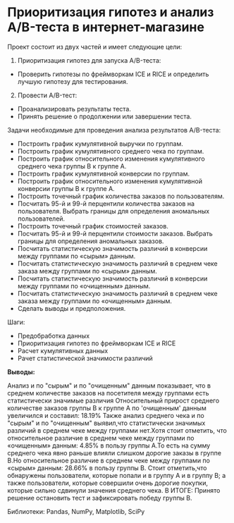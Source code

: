 # Приоритизация гипотез и анализ A/B-теста в интернет-магазине

Проект состоит из двух частей и имеет следующие цели:

1. Приоритизация гипотез для запуска A/B-теста:
 * Проверить гипотезы по фреймворкам ICE и RICE и определить лучшую гипотезу для тестирования.
 

2. Провести A/B-тест:
 * Проанализировать результаты теста.
 * Принять решение о продолжении или завершении теста.
 
Задачи необходимые для проведения анализа результатов A/B-теста:
* Построить график кумулятивной выручки по группам.
* Построить график кумулятивного среднего чека по группам.
* Построить график относительного изменения кумулятивного среднего чека группы B к группе A.
* Построить график кумулятивной конверсии по группам.
* Построить график относительного изменения кумулятивной конверсии группы B к группе A.
* Построить точечный график количества заказов по пользователям.
* Посчитать 95-й и 99-й перцентили количества заказов на пользователя. Выбрать границы для определения аномальных пользователей.
* Построить точечный график стоимостей заказов.
* Посчитать 95-й и 99-й перцентили стоимости заказов. Выбрать границы для определения аномальных заказов.
* Посчитать статистическую значимость различий в конверсии между группами по «сырым» данным.
* Посчитать статистическую значимость различий в среднем чеке заказа между группами по «сырым» данным.
* Посчитать статистическую значимость различий в конверсии между группами по «очищенным» данным.
* Посчитать статистическую значимость различий в среднем чеке заказа между группами по «очищенным» данным.
* Сделать выводы и предположения.

Шаги:

* Предобработка данных
* Приоритизация гипотез по фреймворкам ICE и RICE
* Расчет кумулятивных данных
* Рачет статистической значимости различий

**Выводы:**

Анализ и по "сырым" и по "очищенным" данным показывает, что в среднем количестве заказов на посетителя между группами есть статистически значимые различия
Относительный прирост среднего количестве заказов группы В к группе А по 'очищенным' данным увеличился и составил: 18.19%
Также анализ среднего чека и по "сырым" и по "очищенным" выявил,что статистически значимых различий в среднем чеке между группами нет.Хотя стоит отметить, что относительное различие в среднем чеке между группами по «очищенным» данным: 4.85% в пользу группы А.То есть на сумму среднего чека явно раньше влияли слишком дорогие заказы в группе B.Но относительное различие в среднем чеке между группами по «сырым» данным: 28.66% в пользу группы B.
Стоит отметить,что обнаружены пользователи, которые попали и в группу А и в группу B; а также пользователи, которые совершили очень дорогие покупки, которые сильно сдвинули значения среднего чека.
В ИТОГЕ: Принято решение остановить тест и зафиксировать победу группы В.

Библиотеки:
Pandas, NumPy, Matplotlib, SciPy
